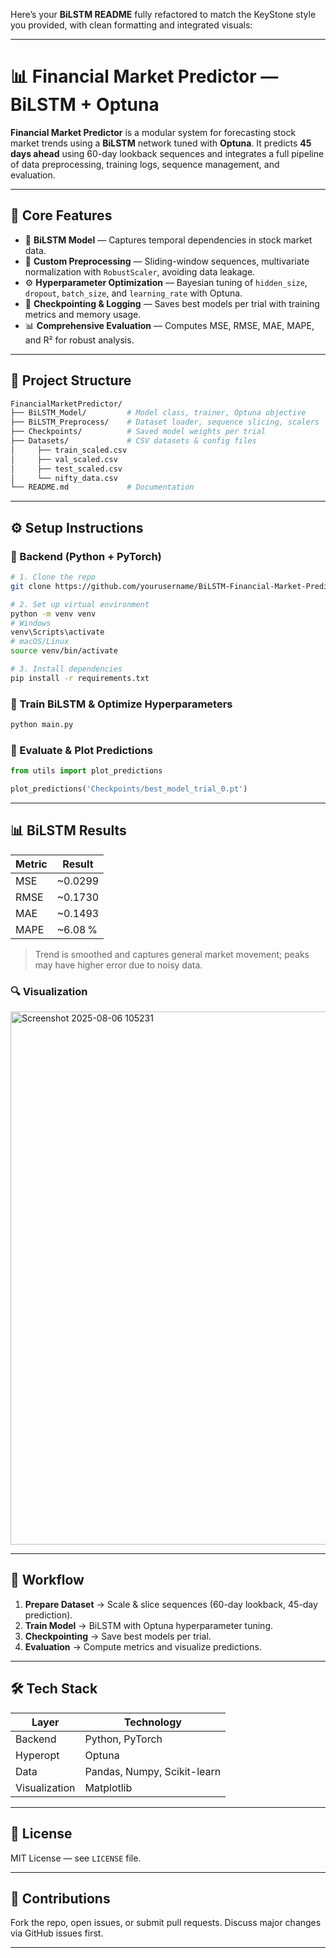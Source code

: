 Here’s your **BiLSTM README** fully refactored to match the KeyStone style you provided, with clean formatting and integrated visuals:

---

# 📊 Financial Market Predictor — BiLSTM + Optuna

**Financial Market Predictor** is a modular system for forecasting stock market trends using a **BiLSTM** network tuned with **Optuna**. It predicts **45 days ahead** using 60-day lookback sequences and integrates a full pipeline of data preprocessing, training logs, sequence management, and evaluation.

---

## 🧠 Core Features

* 🔁 **BiLSTM Model** — Captures temporal dependencies in stock market data.
* 🧹 **Custom Preprocessing** — Sliding-window sequences, multivariate normalization with `RobustScaler`, avoiding data leakage.
* ⚙️ **Hyperparameter Optimization** — Bayesian tuning of `hidden_size`, `dropout`, `batch_size`, and `learning_rate` with Optuna.
* 💾 **Checkpointing & Logging** — Saves best models per trial with training metrics and memory usage.
* 📊 **Comprehensive Evaluation** — Computes MSE, RMSE, MAE, MAPE, and R² for robust analysis.

---

## 📁 Project Structure

```bash
FinancialMarketPredictor/
├── BiLSTM_Model/         # Model class, trainer, Optuna objective
├── BiLSTM_Preprocess/    # Dataset loader, sequence slicing, scalers
├── Checkpoints/          # Saved model weights per trial
├── Datasets/             # CSV datasets & config files
│     ├── train_scaled.csv
│     ├── val_scaled.csv
│     ├── test_scaled.csv
│     └── nifty_data.csv
└── README.md             # Documentation
```

---

## ⚙️ Setup Instructions

### 🔹 Backend (Python + PyTorch)

```bash
# 1. Clone the repo
git clone https://github.com/yourusername/BiLSTM-Financial-Market-Predictor.git

# 2. Set up virtual environment
python -m venv venv
# Windows
venv\Scripts\activate
# macOS/Linux
source venv/bin/activate

# 3. Install dependencies
pip install -r requirements.txt
```

### 🔹 Train BiLSTM & Optimize Hyperparameters

```bash
python main.py
```

### 🔹 Evaluate & Plot Predictions

```python
from utils import plot_predictions

plot_predictions('Checkpoints/best_model_trial_0.pt')
```

---

## 📊 BiLSTM Results

| Metric   | Result   |
| -------- | -------- |
| MSE      | \~0.0299 |
| RMSE     | \~0.1730 |
| MAE      | \~0.1493 |
| MAPE     | \~6.08 % |

> Trend is smoothed and captures general market movement; peaks may have higher error due to noisy data.

### 🔍 Visualization

<img width="1504" height="853" alt="Screenshot 2025-08-06 105231" src="https://github.com/user-attachments/assets/bbdc25dd-91b6-4548-844e-7a5c9249c133" />

---

## 🧪 Workflow

1. **Prepare Dataset** → Scale & slice sequences (60-day lookback, 45-day prediction).
2. **Train Model** → BiLSTM with Optuna hyperparameter tuning.
3. **Checkpointing** → Save best models per trial.
4. **Evaluation** → Compute metrics and visualize predictions.

---

## 🛠 Tech Stack

| Layer         | Technology                  |
| ------------- | --------------------------- |
| Backend       | Python, PyTorch             |
| Hyperopt      | Optuna                      |
| Data          | Pandas, Numpy, Scikit-learn |
| Visualization | Matplotlib                  |

---


## 📄 License

MIT License — see `LICENSE` file.

---

## 🤝 Contributions

Fork the repo, open issues, or submit pull requests. Discuss major changes via GitHub issues first.

---
